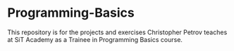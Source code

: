 # Programming-Basics
This repository is for the projects and exercises Christopher Petrov teaches at SiT Academy as a Trainee in Programming Basics course.
